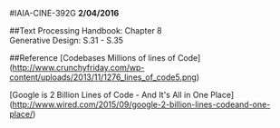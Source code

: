 #IAIA-CINE-392G
**2/04/2016**
  
##Text
Processing Handbook: Chapter 8  
Generative Design: S.31 - S.35  

##Reference
[Codebases Millions of lines of Code]
(http://www.crunchyfriday.com/wp-content/uploads/2013/11/1276_lines_of_code5.png)  

[Google is 2 Billion Lines of Code - And It's All in One Place]
(http://www.wired.com/2015/09/google-2-billion-lines-codeand-one-place/)

